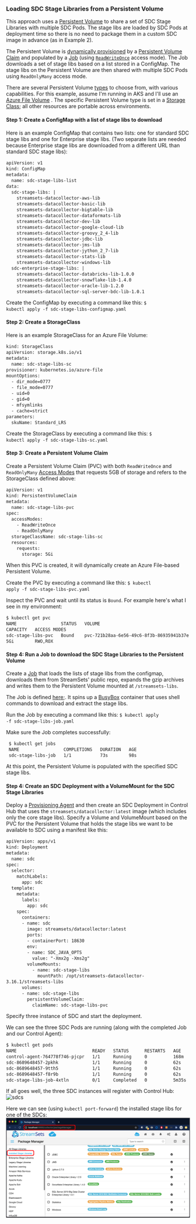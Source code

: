 ### Loading SDC Stage Libraries from a Persistent Volume
 
This approach uses a  [Persistent Volume](https://kubernetes.io/docs/concepts/storage/persistent-volumes/) to share a set of SDC Stage Libraries with multiple SDC Pods. The stage libs are loaded by SDC Pods at deployment time so there is no need to package them in a custom SDC image in advance (as in Example 2).

The Persistent Volume is [dynamically provisioned](https://kubernetes.io/docs/concepts/storage/persistent-volumes/#dynamic) by a [Persistent Volume Claim](https://kubernetes.io/docs/concepts/storage/persistent-volumes/#lifecycle-of-a-volume-and-claim) and populated by a [Job](https://kubernetes.io/docs/concepts/workloads/controllers/job/) (using <code>[ReadWriteOnce](https://kubernetes.io/docs/concepts/storage/persistent-volumes/#access-modes)</code> access mode).  The Job downloads a set of stage libs based on a list stored in a ConfigMap. The stage libs on the Persistent Volume are then shared with multiple SDC Pods using <code>ReadOnlyMany</code> access mode.


There are several Persistent Volume [types](https://kubernetes.io/docs/concepts/storage/persistent-volumes/#types-of-persistent-volumes) to choose from, with various capabilities.  For this example, assume I'm running in AKS and I'll  use an [Azure File Volume](https://kubernetes.io/docs/concepts/storage/volumes/#azurefile) . The specific Persistent Volume type is set in a [Storage Class](https://kubernetes.io/docs/concepts/storage/storage-classes/); all other resources are portable across environments.

#### Step 1: Create a ConfigMap with a list of stage libs to download

Here is an example ConfigMap that contains two lists:  one for standard SDC stage libs and one for Enterprise stage libs. (Two separate lists are needed because Enterprise stage libs are downloaded from a different URL than standard SDC stage libs):

    apiVersion: v1
    kind: ConfigMap
    metadata:
      name: sdc-stage-libs-list
    data:
      sdc-stage-libs: |
        streamsets-datacollector-aws-lib
        streamsets-datacollector-basic-lib
        streamsets-datacollector-bigtable-lib
        streamsets-datacollector-dataformats-lib
        streamsets-datacollector-dev-lib
        streamsets-datacollector-google-cloud-lib
        streamsets-datacollector-groovy_2_4-lib
        streamsets-datacollector-jdbc-lib
        streamsets-datacollector-jms-lib
        streamsets-datacollector-jython_2_7-lib
        streamsets-datacollector-stats-lib
        streamsets-datacollector-windows-lib
      sdc-enterprise-stage-libs: |
        streamsets-datacollector-databricks-lib-1.0.0  
        streamsets-datacollector-snowflake-lib-1.4.0
        streamsets-datacollector-oracle-lib-1.2.0
        streamsets-datacollector-sql-server-bdc-lib-1.0.1

Create the ConfigMap by executing a command like this:
<code>$ kubectl apply -f sdc-stage-libs-configmap.yaml</code>

#### Step 2: Create a StorageClass 

Here is an example StorageClass for an Azure File Volume:

    kind: StorageClass
    apiVersion: storage.k8s.io/v1
    metadata:
      name: sdc-stage-libs-sc
    provisioner: kubernetes.io/azure-file
    mountOptions:
      - dir_mode=0777
      - file_mode=0777
      - uid=0
      - gid=0
      - mfsymlinks
      - cache=strict
    parameters:
      skuName: Standard_LRS

Create the StorageClass by executing a command like this:
<code>$ kubectl apply -f sdc-stage-libs-sc.yaml</code>
      
      
#### Step 3: Create a Persistent Volume Claim

Create a Persistent Volume Claim (PVC) with both <code>ReadWriteOnce</code> and  <code>ReadOnlyMany</code> [Access Modes](https://kubernetes.io/docs/concepts/storage/persistent-volumes/#access-modes) that requests 5GB of storage and refers to the StorageClass defined above:

    apiVersion: v1
    kind: PersistentVolumeClaim
    metadata:
      name: sdc-stage-libs-pvc
    spec:
      accessModes:
        - ReadWriteOnce
        - ReadOnlyMany
      storageClassName: sdc-stage-libs-sc
      resources:
        requests:
          storage: 5Gi

When this PVC is created, it will dynamically create an Azure File-based Persistent Volume.

Create the PVC by executing a command like this:
<code>$ kubectl apply -f sdc-stage-libs-pvc.yaml</code>

Inspect the PVC and wait until its status is <code>Bound</code>.  For example here's what I see in my environment:

    $ kubectl get pvc
    NAME                 STATUS   VOLUME                                     CAPACITY   ACCESS MODES
    sdc-stage-libs-pvc   Bound    pvc-721b28aa-6e56-49c6-8f3b-86935941b37e   5Gi        RWO,ROX


#### Step 4: Run a Job to download the SDC Stage Libraries to the Persistent Volume 
Create a [Job](https://kubernetes.io/docs/concepts/workloads/controllers/job/) that loads the lists of stage libs from the configmap, downloads them from StreamSets' public repo, expands the gzip archives and writes them to the Persistent Volume mounted at <code>/streamsets-libs</code>. 

The Job is defined [here](https://github.com/onefoursix/sdc-k8s-deployment-with-custom-config/blob/master/examples/example-4/sdc-stage-libs-job.yaml);. It spins up a [BusyBox](https://www.busybox.net/about.html) container that uses shell commands to download and extract the stage libs.

Run the Job by executing a command like this:
<code>$ kubectl apply -f sdc-stage-libs-job.yaml</code>

Make sure the Job completes successfully:

     $ kubectl get jobs
     NAME                 COMPLETIONS   DURATION   AGE
     sdc-stage-libs-job   1/1           73s        98s
    
At this point, the Persistent Volume is populated with the specified SDC stage libs.    

#### Step 4: Create an SDC Deployment with a VolumeMount for the SDC Stage Libraries

Deploy a [Provisioning Agent](https://streamsets.com/documentation/controlhub/latest/help/controlhub/UserGuide/DataCollectorsProvisioned/ProvisionSteps.html#concept_hjy_tft_1gb) and then create an SDC Deployment in Control Hub that uses the <code>streamsets/datacollector:latest</code> image (which includes only the core stage libs).  Specify a Volume and VolumeMount based on the PVC for the Persistent Volume that holds the stage libs we want to be available to SDC using a manifest like this:

    apiVersion: apps/v1
    kind: Deployment
    metadata:
      name: sdc
    spec:
      selector:
        matchLabels:
          app: sdc
      template:
        metadata:
          labels:
            app: sdc
        spec:
          containers:
          - name: sdc
            image: streamsets/datacollector:latest
            ports:
            - containerPort: 18630
            env:
            - name: SDC_JAVA_OPTS
              value: "-Xmx2g -Xms2g"
            volumeMounts:
              - name: sdc-stage-libs
                mountPath: /opt/streamsets-datacollector-3.16.1/streamsets-libs
          volumes:
          - name: sdc-stage-libs
            persistentVolumeClaim:
              claimName: sdc-stage-libs-pvc

Specify three instance of SDC and start the deployment. 


We can see the three SDC Pods are running (along with the completed Job and our Control Agent):

    $ kubectl get pods
    NAME                             READY   STATUS      RESTARTS   AGE
    control-agent-764778f746-pjcpr   1/1     Running     0          168m
    sdc-8689648457-2pkhk             1/1     Running     0          62s
    sdc-8689648457-9tth5             1/1     Running     0          62s
    sdc-8689648457-f8r9b             1/1     Running     0          62s
    sdc-stage-libs-job-4xtln         0/1     Completed   0          5m35s


If all goes well, the three SDC instances will register with Control Hub:
![sdcs](images/sdc.png)

Here we can see (using <code>kubectl port-forward</code>) the installed stage libs for one of the SDCs:
![sdcs](images/port-forward.png)









 

















